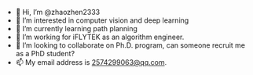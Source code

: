 - 👋 Hi, I’m @zhaozhen2333
- 👀 I’m interested in computer vision and deep learning
- 🌱 I’m currently learning path planning
- 💞️ I’m working for iFLYTEK as an algorithm engineer.
- 💞️ I’m looking to collaborate on Ph.D. program, can someone recruit me as a PhD student?
- 📫 My email address is 2574299063@qq.com.

<!---
zhaozhen2333/zhaozhen2333 is a ✨ special ✨ repository because its `README.md` (this file) appears on your GitHub profile.
You can click the Preview link to take a look at your changes.
--->
